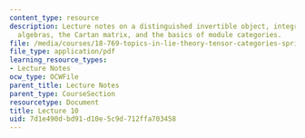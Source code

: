 ```yaml
---
content_type: resource
description: Lecture notes on a distinguished invertible object, integrals in quasi-Hopf
  algebras, the Cartan matrix, and the basics of module categories.
file: /media/courses/18-769-topics-in-lie-theory-tensor-categories-spring-2009/7d1e490dbd91d10e5c9d712ffa703458_MIT18_769S09_lec10.pdf
file_type: application/pdf
learning_resource_types:
- Lecture Notes
ocw_type: OCWFile
parent_title: Lecture Notes
parent_type: CourseSection
resourcetype: Document
title: Lecture 10
uid: 7d1e490d-bd91-d10e-5c9d-712ffa703458
---
```

